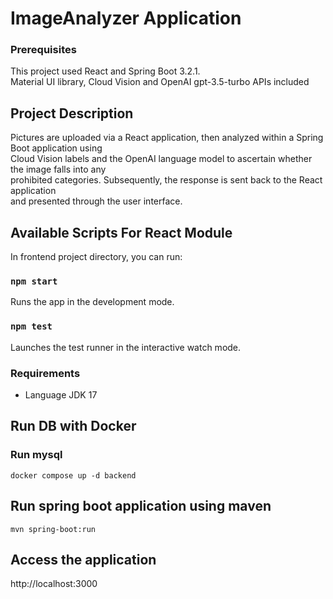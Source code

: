 # ImageAnalyzer Application

### Prerequisites
This project used React and Spring Boot 3.2.1.<br>
Material UI library, Cloud Vision and OpenAI gpt-3.5-turbo APIs included

## Project Description

Pictures are uploaded via a React application, then analyzed within a Spring Boot application using<br>
Cloud Vision labels and the OpenAI language model to ascertain whether the image falls into any<br>
prohibited categories. Subsequently, the response is sent back to the React application<br>
and presented through the user interface.

## Available Scripts For React Module

In frontend project directory, you can run:

### `npm start`

Runs the app in the development mode.

### `npm test`

Launches the test runner in the interactive watch mode.

### Requirements
* Language JDK 17

## Run DB with Docker
### Run mysql
```
docker compose up -d backend
```

## Run spring boot application using maven
```
mvn spring-boot:run
```

## Access the application
http://localhost:3000



